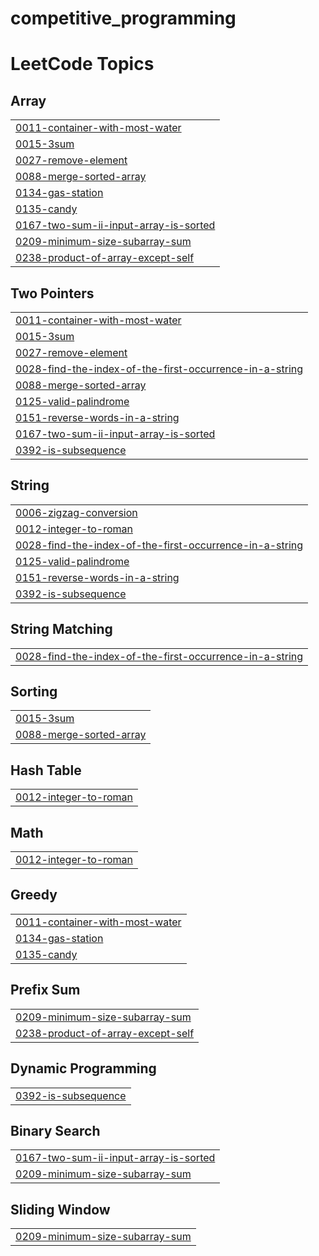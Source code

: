 # competitive_programming

<!---LeetCode Topics Start-->
# LeetCode Topics
## Array
|  |
| ------- |
| [0011-container-with-most-water](https://github.com/addisumotora/competitive_programming/tree/master/0011-container-with-most-water) |
| [0015-3sum](https://github.com/addisumotora/competitive_programming/tree/master/0015-3sum) |
| [0027-remove-element](https://github.com/addisumotora/competitive_programming/tree/master/0027-remove-element) |
| [0088-merge-sorted-array](https://github.com/addisumotora/competitive_programming/tree/master/0088-merge-sorted-array) |
| [0134-gas-station](https://github.com/addisumotora/competitive_programming/tree/master/0134-gas-station) |
| [0135-candy](https://github.com/addisumotora/competitive_programming/tree/master/0135-candy) |
| [0167-two-sum-ii-input-array-is-sorted](https://github.com/addisumotora/competitive_programming/tree/master/0167-two-sum-ii-input-array-is-sorted) |
| [0209-minimum-size-subarray-sum](https://github.com/addisumotora/competitive_programming/tree/master/0209-minimum-size-subarray-sum) |
| [0238-product-of-array-except-self](https://github.com/addisumotora/competitive_programming/tree/master/0238-product-of-array-except-self) |
## Two Pointers
|  |
| ------- |
| [0011-container-with-most-water](https://github.com/addisumotora/competitive_programming/tree/master/0011-container-with-most-water) |
| [0015-3sum](https://github.com/addisumotora/competitive_programming/tree/master/0015-3sum) |
| [0027-remove-element](https://github.com/addisumotora/competitive_programming/tree/master/0027-remove-element) |
| [0028-find-the-index-of-the-first-occurrence-in-a-string](https://github.com/addisumotora/competitive_programming/tree/master/0028-find-the-index-of-the-first-occurrence-in-a-string) |
| [0088-merge-sorted-array](https://github.com/addisumotora/competitive_programming/tree/master/0088-merge-sorted-array) |
| [0125-valid-palindrome](https://github.com/addisumotora/competitive_programming/tree/master/0125-valid-palindrome) |
| [0151-reverse-words-in-a-string](https://github.com/addisumotora/competitive_programming/tree/master/0151-reverse-words-in-a-string) |
| [0167-two-sum-ii-input-array-is-sorted](https://github.com/addisumotora/competitive_programming/tree/master/0167-two-sum-ii-input-array-is-sorted) |
| [0392-is-subsequence](https://github.com/addisumotora/competitive_programming/tree/master/0392-is-subsequence) |
## String
|  |
| ------- |
| [0006-zigzag-conversion](https://github.com/addisumotora/competitive_programming/tree/master/0006-zigzag-conversion) |
| [0012-integer-to-roman](https://github.com/addisumotora/competitive_programming/tree/master/0012-integer-to-roman) |
| [0028-find-the-index-of-the-first-occurrence-in-a-string](https://github.com/addisumotora/competitive_programming/tree/master/0028-find-the-index-of-the-first-occurrence-in-a-string) |
| [0125-valid-palindrome](https://github.com/addisumotora/competitive_programming/tree/master/0125-valid-palindrome) |
| [0151-reverse-words-in-a-string](https://github.com/addisumotora/competitive_programming/tree/master/0151-reverse-words-in-a-string) |
| [0392-is-subsequence](https://github.com/addisumotora/competitive_programming/tree/master/0392-is-subsequence) |
## String Matching
|  |
| ------- |
| [0028-find-the-index-of-the-first-occurrence-in-a-string](https://github.com/addisumotora/competitive_programming/tree/master/0028-find-the-index-of-the-first-occurrence-in-a-string) |
## Sorting
|  |
| ------- |
| [0015-3sum](https://github.com/addisumotora/competitive_programming/tree/master/0015-3sum) |
| [0088-merge-sorted-array](https://github.com/addisumotora/competitive_programming/tree/master/0088-merge-sorted-array) |
## Hash Table
|  |
| ------- |
| [0012-integer-to-roman](https://github.com/addisumotora/competitive_programming/tree/master/0012-integer-to-roman) |
## Math
|  |
| ------- |
| [0012-integer-to-roman](https://github.com/addisumotora/competitive_programming/tree/master/0012-integer-to-roman) |
## Greedy
|  |
| ------- |
| [0011-container-with-most-water](https://github.com/addisumotora/competitive_programming/tree/master/0011-container-with-most-water) |
| [0134-gas-station](https://github.com/addisumotora/competitive_programming/tree/master/0134-gas-station) |
| [0135-candy](https://github.com/addisumotora/competitive_programming/tree/master/0135-candy) |
## Prefix Sum
|  |
| ------- |
| [0209-minimum-size-subarray-sum](https://github.com/addisumotora/competitive_programming/tree/master/0209-minimum-size-subarray-sum) |
| [0238-product-of-array-except-self](https://github.com/addisumotora/competitive_programming/tree/master/0238-product-of-array-except-self) |
## Dynamic Programming
|  |
| ------- |
| [0392-is-subsequence](https://github.com/addisumotora/competitive_programming/tree/master/0392-is-subsequence) |
## Binary Search
|  |
| ------- |
| [0167-two-sum-ii-input-array-is-sorted](https://github.com/addisumotora/competitive_programming/tree/master/0167-two-sum-ii-input-array-is-sorted) |
| [0209-minimum-size-subarray-sum](https://github.com/addisumotora/competitive_programming/tree/master/0209-minimum-size-subarray-sum) |
## Sliding Window
|  |
| ------- |
| [0209-minimum-size-subarray-sum](https://github.com/addisumotora/competitive_programming/tree/master/0209-minimum-size-subarray-sum) |
<!---LeetCode Topics End-->